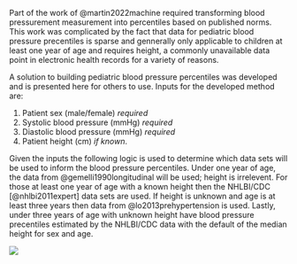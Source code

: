 Part of the work of @martin2022machine required transforming blood
pressurement measurement into percentiles based on published norms.  This
work was complicated by the fact that data for pediatric blood pressure
precentiles is sparse and gennerally only applicable to children at least one
year of age and requires height, a commonly unavailable data point in
electronic health records for a variety of reasons.

A solution to building pediatric blood pressure percentiles was developed and
is presented here for others to use.  Inputs for the developed method are:

1. Patient sex (male/female) _required_
2. Systolic blood pressure (mmHg) _required_
3. Diastolic blood pressure (mmHg) _required_
4. Patient height (cm) _if known_.

Given the inputs the following logic is used to determine which data sets
will be used to inform the blood pressure percentiles.  Under one year of
age, the data from @gemelli1990longitudinal will be used; height is
irrelevent.  For those at least one year of age with a known height then the
NHLBI/CDC [@nhlbi2011expert] data sets are used.  If height is unknown and age is at least three
years then data from @lo2013prehypertension is used.  Lastly, under three
years of age with unknown height have blood pressure precentiles estimated by
the NHLBI/CDC data with the default of the median height for sex and age.

![](./flowchart.png)

